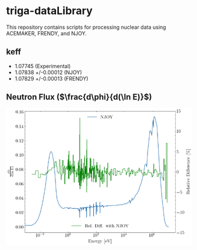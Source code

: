 # triga-dataLibrary
This repository contains scripts for processing nuclear data using ACEMAKER, FRENDY, and NJOY.

## keff 
- 1.07745 (Experimental)
- 1.07838 +/-0.00012 (NJOY)
- 1.07829 +/-0.00013 (FRENDY)

## Neutron Flux ($\frac{d\phi}{d(\ln E)}$)
![](figs/triga-flux.png)
